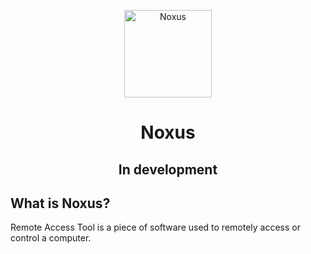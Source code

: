 <p align="center">
<img src="https://78.media.tumblr.com/32cb1b673ac46882aef6d18a4e48b906/tumblr_inline_o687vremgs1u1tb89_400.png" width="140" alt="Noxus">
</p>
<h1 align="center">Noxus</h1>
<h2 align="center">In development</h2>

## What is Noxus?
Remote Access Tool is a piece of software used to remotely access or control a computer.
